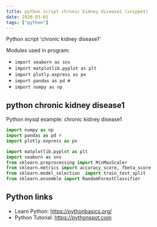 ```yaml
---
title: python script chronic kidney disease1 (snippet)
date: 2020-03-03
tags: ["python"]
---
```

Python script 'chronic kidney disease1'


Modules used in program: 
* `import seaborn as sns `
* `import matplotlib.pyplot as plt`
* `import plotly.express as px`
* `import pandas as pd #`
* `import numpy as np `

## python chronic kidney disease1

Python mysql example: chronic kidney disease1

```python
import numpy as np 
import pandas as pd #
import plotly.express as px

import matplotlib.pyplot as plt
import seaborn as sns 
from sklearn.preprocessing import MinMaxScaler
from sklearn.metrics import accuracy_score, fbeta_score
from sklearn.model_selection  import train_test_split
from sklearn.ensemble import RandomForestClassifier

```

## Python links

- Learn Python: https://pythonbasics.org/
- Python Tutorial: https://pythonspot.com
